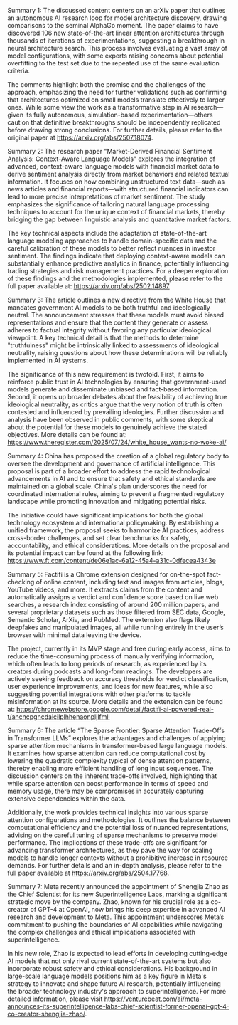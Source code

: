 Summary 1:
The discussed content centers on an arXiv paper that outlines an autonomous AI research loop for model architecture discovery, drawing comparisons to the seminal AlphaGo moment. The paper claims to have discovered 106 new state-of-the-art linear attention architectures through thousands of iterations of experimentations, suggesting a breakthrough in neural architecture search. This process involves evaluating a vast array of model configurations, with some experts raising concerns about potential overfitting to the test set due to the repeated use of the same evaluation criteria.

The comments highlight both the promise and the challenges of the approach, emphasizing the need for further validations such as confirming that architectures optimized on small models translate effectively to larger ones. While some view the work as a transformative step in AI research—given its fully autonomous, simulation-based experimentation—others caution that definitive breakthroughs should be independently replicated before drawing strong conclusions. For further details, please refer to the original paper at https://arxiv.org/abs/2507.18074.

Summary 2:
The research paper "Market-Derived Financial Sentiment Analysis: Context-Aware Language Models" explores the integration of advanced, context-aware language models with financial market data to derive sentiment analysis directly from market behaviors and related textual information. It focuses on how combining unstructured text data—such as news articles and financial reports—with structured financial indicators can lead to more precise interpretations of market sentiment. The study emphasizes the significance of tailoring natural language processing techniques to account for the unique context of financial markets, thereby bridging the gap between linguistic analysis and quantitative market factors.

The key technical aspects include the adaptation of state-of-the-art language modeling approaches to handle domain-specific data and the careful calibration of these models to better reflect nuances in investor sentiment. The findings indicate that deploying context-aware models can substantially enhance predictive analytics in finance, potentially influencing trading strategies and risk management practices. For a deeper exploration of these findings and the methodologies implemented, please refer to the full paper available at: https://arxiv.org/abs/2502.14897

Summary 3:
The article outlines a new directive from the White House that mandates government AI models to be both truthful and ideologically neutral. The announcement stresses that these models must avoid biased representations and ensure that the content they generate or assess adheres to factual integrity without favoring any particular ideological viewpoint. A key technical detail is that the methods to determine "truthfulness" might be intrinsically linked to assessments of ideological neutrality, raising questions about how these determinations will be reliably implemented in AI systems.

The significance of this new requirement is twofold. First, it aims to reinforce public trust in AI technologies by ensuring that government-used models generate and disseminate unbiased and fact-based information. Second, it opens up broader debates about the feasibility of achieving true ideological neutrality, as critics argue that the very notion of truth is often contested and influenced by prevailing ideologies. Further discussion and analysis have been observed in public comments, with some skeptical about the potential for these models to genuinely achieve the stated objectives. More details can be found at: https://www.theregister.com/2025/07/24/white_house_wants-no-woke-ai/

Summary 4:
China has proposed the creation of a global regulatory body to oversee the development and governance of artificial intelligence. This proposal is part of a broader effort to address the rapid technological advancements in AI and to ensure that safety and ethical standards are maintained on a global scale. China's plan underscores the need for coordinated international rules, aiming to prevent a fragmented regulatory landscape while promoting innovation and mitigating potential risks.

The initiative could have significant implications for both the global technology ecosystem and international policymaking. By establishing a unified framework, the proposal seeks to harmonize AI practices, address cross-border challenges, and set clear benchmarks for safety, accountability, and ethical considerations. More details on the proposal and its potential impact can be found at the following link: https://www.ft.com/content/de06e1ac-6a12-45a4-a31c-0dfecea4343e

Summary 5:
Factifi is a Chrome extension designed for on-the-spot fact-checking of online content, including text and images from articles, blogs, YouTube videos, and more. It extracts claims from the content and automatically assigns a verdict and confidence score based on live web searches, a research index consisting of around 200 million papers, and several proprietary datasets such as those filtered from SEC data, Google, Semantic Scholar, ArXiv, and PubMed. The extension also flags likely deepfakes and manipulated images, all while running entirely in the user’s browser with minimal data leaving the device.

The project, currently in its MVP stage and free during early access, aims to reduce the time-consuming process of manually verifying information, which often leads to long periods of research, as experienced by its creators during podcasts and long-form readings. The developers are actively seeking feedback on accuracy thresholds for verdict classification, user experience improvements, and ideas for new features, while also suggesting potential integrations with other platforms to tackle misinformation at its source. More details and the extension can be found at: https://chromewebstore.google.com/detail/factifi-ai-powered-real-t/ancncpgncdaicilplhhenaonpljlfmll

Summary 6:
The article “The Sparse Frontier: Sparse Attention Trade-Offs in Transformer LLMs” explores the advantages and challenges of applying sparse attention mechanisms in transformer-based large language models. It examines how sparse attention can reduce computational cost by lowering the quadratic complexity typical of dense attention patterns, thereby enabling more efficient handling of long input sequences. The discussion centers on the inherent trade-offs involved, highlighting that while sparse attention can boost performance in terms of speed and memory usage, there may be compromises in accurately capturing extensive dependencies within the data.

Additionally, the work provides technical insights into various sparse attention configurations and methodologies. It outlines the balance between computational efficiency and the potential loss of nuanced representations, advising on the careful tuning of sparse mechanisms to preserve model performance. The implications of these trade-offs are significant for advancing transformer architectures, as they pave the way for scaling models to handle longer contexts without a prohibitive increase in resource demands. For further details and an in-depth analysis, please refer to the full paper available at https://arxiv.org/abs/2504.17768.

Summary 7:
Meta recently announced the appointment of Shengjia Zhao as the Chief Scientist for its new Superintelligence Labs, marking a significant strategic move by the company. Zhao, known for his crucial role as a co-creator of GPT-4 at OpenAI, now brings his deep expertise in advanced AI research and development to Meta. This appointment underscores Meta’s commitment to pushing the boundaries of AI capabilities while navigating the complex challenges and ethical implications associated with superintelligence.

In his new role, Zhao is expected to lead efforts in developing cutting-edge AI models that not only rival current state-of-the-art systems but also incorporate robust safety and ethical considerations. His background in large-scale language models positions him as a key figure in Meta's strategy to innovate and shape future AI research, potentially influencing the broader technology industry's approach to superintelligence. For more detailed information, please visit https://venturebeat.com/ai/meta-announces-its-superintelligence-labs-chief-scientist-former-openai-gpt-4-co-creator-shengjia-zhao/.

